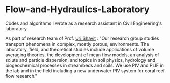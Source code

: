 # Flow-and-Hydraulics-Laboratory
Codes and algorithms I wrote as a research assistant in Civil Engineering's laboratory.

As part of research team of Prof. [Uri Shavit](https://cee.technion.ac.il/members/uri-shavit/) :
"Our research group studies transport phenomena in complex, mostly porous, environments. The laboratory, 
field, and theoretical studies include applications of volume averaging theories, the development of mean
flow models, an analysis of solute and particle dispersion, and topics in soil physics, hydrology and 
biogeochemical processes in streambeds and soils. We use PIV and PLIF in the lab and in the field 
including a new underwater PIV system for coral reef flow research."
